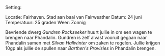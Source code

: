 Setting:

Locatie: Fairhaven. Stad aan baai van Fairweather
Datum: 24 juni
Temperatuur: 25 graden
Weer: Zonnig

Bevriende dwerg *Gundren Rockseeker* huurt jullie in om een wagen te brengen naar Phandalin. Gundren is zelf alvast vooruit gegaan naar Phandalin samen met *Silvan Hallwinter* om zaken te regelen. Jullie krijgen 10gp als jullie de spullen naar *Barthen's Provisies* in Phandalin brengen.
